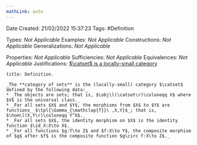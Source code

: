 ```yaml
---
mathLink: auto
---
```


<div class="topSpace"></div>

Date Created: 21/02/2022 15:37:23
Tags: #Definition

Types: _Not Applicable_
Examples: _Not Applicable_
Constructions: _Not Applicable_
Generalizations: _Not Applicable_

Properties: _Not Applicable_
Sufficiencies: _Not Applicable_
Equivalences: _Not Applicable_
Justifications: [$\catset$ is a locally-small category](Category%20of%20sets%20is%20a%20locally-small%20category.md)

``` ad-Definition
title: Definition.

_The **category of sets** is the (locally-small) category $\catset$ defined by the following data:_
* _The objects are sets; that is, $\obj\l(\catset\r)\coloneqq V$ where $V$ is the universal class._
* _For all sets $X$ and $Y$, the morphisms from $X$ to $Y$ are functions_ $\tpl{\Gamma_{\mathclap{f}}\ ,X,Y}$_; that is, $\hom\l(X,Y\r)\coloneqq Y^X$._
* _For all sets $X$, the identity morphism on $X$ is the identity function $\id_X:X\to X$._
* _For all functions $g:Y\to Z$ and $f:X\to Y$, the composite morphism of $g$ after $f$ is the composite function $g\circ f:X\to Z$._

```
